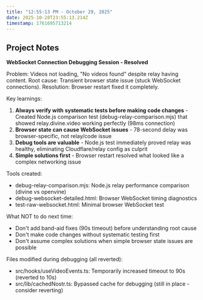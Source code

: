```yaml
---
title: "12:55:13 PM - October 29, 2025"
date: 2025-10-28T23:55:13.214Z
timestamp: 1761695713214
---
```


## Project Notes

**WebSocket Connection Debugging Session - Resolved**

Problem: Videos not loading, "No videos found" despite relay having content.
Root cause: Transient browser state issue (stuck WebSocket connections).
Resolution: Browser restart fixed it completely.

Key learnings:
1. **Always verify with systematic tests before making code changes** - Created Node.js comparison test (debug-relay-comparison.mjs) that showed relay.divine.video working perfectly (98ms connection)
2. **Browser state can cause WebSocket issues** - 78-second delay was browser-specific, not relay/code issue
3. **Debug tools are valuable** - Node.js test immediately proved relay was healthy, eliminating Cloudflare/relay config as culprit
4. **Simple solutions first** - Browser restart resolved what looked like a complex networking issue

Tools created:
- debug-relay-comparison.mjs: Node.js relay performance comparison (divine vs openvine)
- debug-websocket-detailed.html: Browser WebSocket timing diagnostics
- test-raw-websocket.html: Minimal browser WebSocket test

What NOT to do next time:
- Don't add band-aid fixes (90s timeout) before understanding root cause
- Don't make code changes without systematic testing first
- Don't assume complex solutions when simple browser state issues are possible

Files modified during debugging (all reverted):
- src/hooks/useVideoEvents.ts: Temporarily increased timeout to 90s (reverted to 10s)
- src/lib/cachedNostr.ts: Bypassed cache for debugging (still in place - consider reverting)

